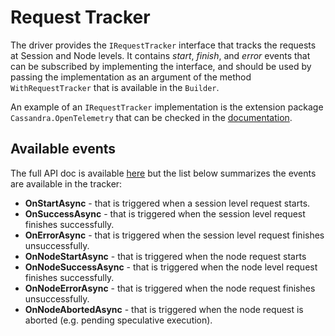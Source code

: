 # Request Tracker

The driver provides the `IRequestTracker` interface that tracks the requests at Session and Node levels. It contains *start*, *finish*, and *error* events that can be subscribed by implementing the interface, and should be used by passing the implementation as an argument of the method `WithRequestTracker` that is available in the `Builder`.

An example of an `IRequestTracker` implementation is the extension package `Cassandra.OpenTelemetry` that can be checked in the [documentation](../opentelemetry).

## Available events

The full API doc is available [here](https://docs.datastax.com/en/drivers/csharp/latest/api/Cassandra.IRequestTracker.html) but the list below summarizes the events are available in the tracker:

- **OnStartAsync** - that is triggered when a session level request starts.
- **OnSuccessAsync** - that is triggered when the session level request finishes successfully.
- **OnErrorAsync** - that is triggered when the session level request finishes unsuccessfully.
- **OnNodeStartAsync** - that is triggered when the node request starts
- **OnNodeSuccessAsync** - that is triggered when the node level request finishes successfully.
- **OnNodeErrorAsync** - that is triggered when the node request finishes unsuccessfully.
- **OnNodeAbortedAsync** - that is triggered when the node request is aborted (e.g. pending speculative execution).
